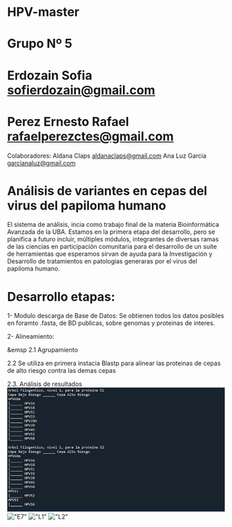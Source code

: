 # HPV-master
# Grupo Nº 5

# Erdozain Sofia sofierdozain@gmail.com
# Perez Ernesto Rafael rafaelperezctes@gmail.com 

Colaboradores: Aldana Claps aldanaclaps@gmail.com Ana Luz Garcia garcianaluz@gmail.com
# Análisis de variantes en cepas del virus del papiloma humano

El sistema de análisis, incia como trabajo final de la materia Bioinformática Avanzada de la UBA. Estamos en la primera etapa del desarrollo, pero se planifica a futuro incluir, múltiples módulos, integrantes de diversas ramas de las ciencias en participación comunitaria para el desarrollo de un suite de herramientas que esperamos sirvan de ayuda para la Investigación y Desarrollo de tratamientos en patologías generaras por el virus del papiloma humano.

# Desarrollo etapas:

1- Modulo descarga de Base de Datos: Se obtienen todos los datos posibles en foramto .fasta, de BD publicas, sobre genomas y proteinas de interes.

2- Alineamiento: 

  &emsp 2.1 Agrupamiento
  
  2.2 Se utiliza en primera instacia Blastp para alinear las proteinas de cepas de alto riesgo contra las demas cepas
  
  2.3. Análisis de resultados
  !["E1 - E2"](https://github.com/biog5/HPV-master/blob/main/IMG/A-R1.png)
  !["E7"](https://github.com/biog5/HPV-master/IMG/A-R2.png)
  !["L1"](https://github.com/biog5/HPV-master/IMG/A-R3.png)
  !["L2"](https://github.com/biog5/HPV-master/IMG/A-R4.png)
